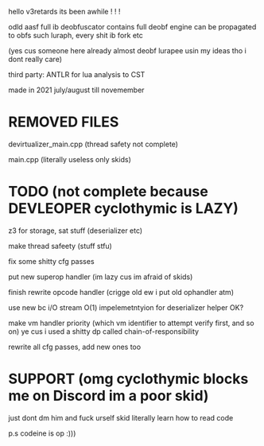 hello v3retards its been awhile ! ! !

odld aasf full ib deobfuscator contains full deobf engine can be propagated to obfs such luraph, every shit ib fork etc

(yes cus someone here already almost deobf  lurapee usin my ideas tho i dont really care)


third party: ANTLR for lua analysis to CST

made in 2021 july/august till novemember

# REMOVED FILES
devirtualizer_main.cpp (thread safety not complete)

main.cpp (literally useless only skids)

# TODO (not complete because DEVLEOPER cyclothymic is LAZY)
z3 for storage, sat stuff (deserializer etc)

make thread safeety (stuff stfu)

fix some shitty cfg passes

put new superop handler (im lazy cus im afraid of skids)

finish rewrite opcode handler (crigge old ew i put old ophandler atm)

use new bc i/O stream O(1) impelemetntyion for deserializer helper OK?

make vm handler priority (which vm identifier to attempt verify first, and so on) ye cus i used a shitty dp called chain-of-responsibility

rewrite all cfg passes, add new ones too

# SUPPORT (omg cyclothymic blocks me on Discord im a poor skid)
just dont dm him and fuck urself skid literally learn how to read code

p.s  codeine is op :)))
